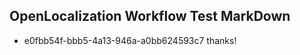 ## OpenLocalization Workflow Test MarkDown
* e0fbb54f-bbb5-4a13-946a-a0bb624593c7 thanks!

<!--HONumber=Aug16_HO5-->


